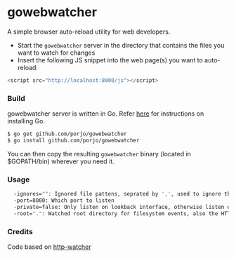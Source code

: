 # gowebwatcher

A simple browser auto-reload utility for web developers.

* Start the `gowebwatcher` server in the directory that contains the files you want to watch for changes
* Insert the following JS snippet into the web page(s) you want to auto-reload:
```Javascript
<script src="http://localhost:8000/js"></script> 
```

### Build

gowebwatcher server is written in Go. Refer [here](http://golang.org/doc/install) for instructions on installing Go. 

```sh
$ go get github.com/porjo/gowebwatcher
$ go install github.com/porjo/gowebwatcher
```
You can then copy the resulting `gowebwatcher` binary (located in $GOPATH/bin) wherever you need it.

### Usage

```sh
  -ignores="": Ignored file pattens, seprated by ',', used to ignore the filesystem events of some files
  -port=8000: Which port to listen
  -private=false: Only listen on lookback interface, otherwise listen on all interface
  -root=".": Watched root directory for filesystem events, also the HTTP File Server's root directory
``` 

### Credits
Code based on [http-watcher](http://github.com/shenfeng/http-watcher)
